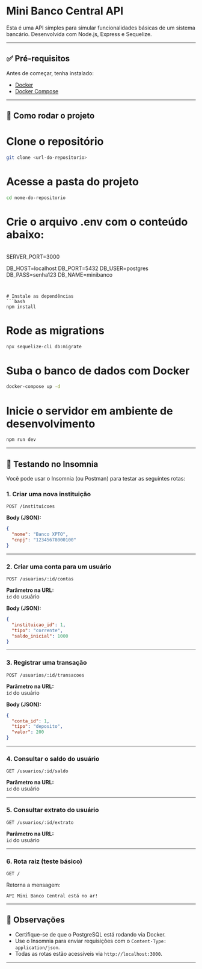 # Mini Banco Central API

Esta é uma API simples para simular funcionalidades básicas de um sistema bancário. Desenvolvida com Node.js, Express e Sequelize.

---

## ✅ Pré-requisitos

Antes de começar, tenha instalado:

- [Docker](https://docs.docker.com/get-docker/)
- [Docker Compose](https://docs.docker.com/compose/install/) 

---

## 🚀 Como rodar o projeto

# Clone o repositório
```bash
git clone <url-do-repositorio>
```
# Acesse a pasta do projeto
```bash
cd nome-do-repositorio
```
# Crie o arquivo .env com o conteúdo abaixo:
```

```
SERVER_PORT=3000

DB_HOST=localhost
DB_PORT=5432
DB_USER=postgres
DB_PASS=senha123
DB_NAME=minibanco
```


# Instale as dependências
```bash
npm install
```
# Rode as migrations
```bash
npx sequelize-cli db:migrate
```
# Suba o banco de dados com Docker
```bash
docker-compose up -d
```
# Inicie o servidor em ambiente de desenvolvimento
```bash
npm run dev
```

---

## 🧪 Testando no Insomnia

Você pode usar o Insomnia (ou Postman) para testar as seguintes rotas:

### 1. Criar uma nova instituição

```
POST /instituicoes
```

**Body (JSON):**
```json
{
  "nome": "Banco XPTO",
  "cnpj": "12345678000100"
}
```

---

### 2. Criar uma conta para um usuário

```
POST /usuarios/:id/contas
```

**Parâmetro na URL:**  
`id` do usuário

**Body (JSON):**
```json
{
  "instituicao_id": 1,
  "tipo": "corrente",
  "saldo_inicial": 1000
}
```

---

### 3. Registrar uma transação

```
POST /usuarios/:id/transacoes
```

**Parâmetro na URL:**  
`id` do usuário

**Body (JSON):**
```json
{
  "conta_id": 1,
  "tipo": "deposito",
  "valor": 200
}
```

---

### 4. Consultar o saldo do usuário

```
GET /usuarios/:id/saldo
```

**Parâmetro na URL:**  
`id` do usuário

---

### 5. Consultar extrato do usuário

```
GET /usuarios/:id/extrato
```

**Parâmetro na URL:**  
`id` do usuário

---

### 6. Rota raiz (teste básico)

```
GET /
```

Retorna a mensagem:
```
API Mini Banco Central está no ar!
```

---


## 📌 Observações

- Certifique-se de que o PostgreSQL está rodando via Docker.
- Use o Insomnia para enviar requisições com o `Content-Type: application/json`.
- Todas as rotas estão acessíveis via `http://localhost:3000`.

---
